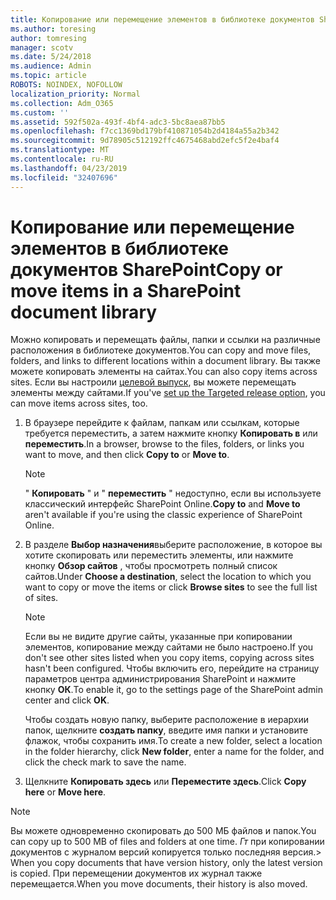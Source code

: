 ```yaml
---
title: Копирование или перемещение элементов в библиотеке документов SharePoint
ms.author: toresing
author: tomresing
manager: scotv
ms.date: 5/24/2018
ms.audience: Admin
ms.topic: article
ROBOTS: NOINDEX, NOFOLLOW
localization_priority: Normal
ms.collection: Adm_O365
ms.custom: ''
ms.assetid: 592f502a-493f-4bf4-adc3-5bc8aea87bb5
ms.openlocfilehash: f7cc1369bd179bf410871054b2d4184a55a2b342
ms.sourcegitcommit: 9d78905c512192ffc4675468abd2efc5f2e4baf4
ms.translationtype: MT
ms.contentlocale: ru-RU
ms.lasthandoff: 04/23/2019
ms.locfileid: "32407696"
---
```

# <a name="copy-or-move-items-in-a-sharepoint-document-library"></a><span data-ttu-id="9dd2e-102">Копирование или перемещение элементов в библиотеке документов SharePoint</span><span class="sxs-lookup"><span data-stu-id="9dd2e-102">Copy or move items in a SharePoint document library</span></span>

<span data-ttu-id="9dd2e-103">Можно копировать и перемещать файлы, папки и ссылки на различные расположения в библиотеке документов.</span><span class="sxs-lookup"><span data-stu-id="9dd2e-103">You can copy and move files, folders, and links to different locations within a document library.</span></span> <span data-ttu-id="9dd2e-104">Вы также можете копировать элементы на сайтах.</span><span class="sxs-lookup"><span data-stu-id="9dd2e-104">You can also copy items across sites.</span></span> <span data-ttu-id="9dd2e-105">Если вы настроили [целевой выпуск](https://go.microsoft.com/fwlink/?linkid=622980), вы можете перемещать элементы между сайтами.</span><span class="sxs-lookup"><span data-stu-id="9dd2e-105">If you've [set up the Targeted release option](https://go.microsoft.com/fwlink/?linkid=622980), you can move items across sites, too.</span></span>
  
1. <span data-ttu-id="9dd2e-106">В браузере перейдите к файлам, папкам или ссылкам, которые требуется переместить, а затем нажмите кнопку **Копировать в** или **переместить**.</span><span class="sxs-lookup"><span data-stu-id="9dd2e-106">In a browser, browse to the files, folders, or links you want to move, and then click **Copy to** or **Move to**.</span></span>
    
    > [!NOTE]
    > <span data-ttu-id="9dd2e-107">" **Копировать** " и " **переместить** " недоступно, если вы используете классический интерфейс SharePoint Online.</span><span class="sxs-lookup"><span data-stu-id="9dd2e-107">**Copy to** and **Move to** aren't available if you're using the classic experience of SharePoint Online.</span></span> 
  
2. <span data-ttu-id="9dd2e-108">В разделе **Выбор назначения**выберите расположение, в которое вы хотите скопировать или переместить элементы, или нажмите кнопку **Обзор сайтов** , чтобы просмотреть полный список сайтов.</span><span class="sxs-lookup"><span data-stu-id="9dd2e-108">Under **Choose a destination**, select the location to which you want to copy or move the items or click **Browse sites** to see the full list of sites.</span></span> 
    
    > [!NOTE]
    > <span data-ttu-id="9dd2e-109">Если вы не видите другие сайты, указанные при копировании элементов, копирование между сайтами не было настроено.</span><span class="sxs-lookup"><span data-stu-id="9dd2e-109">If you don't see other sites listed when you copy items, copying across sites hasn't been configured.</span></span> <span data-ttu-id="9dd2e-110">Чтобы включить его, перейдите на страницу параметров центра администрирования SharePoint и нажмите кнопку **ОК**.</span><span class="sxs-lookup"><span data-stu-id="9dd2e-110">To enable it, go to the settings page of the SharePoint admin center and click **OK**.</span></span> 
  
    <span data-ttu-id="9dd2e-111">Чтобы создать новую папку, выберите расположение в иерархии папок, щелкните **создать папку**, введите имя папки и установите флажок, чтобы сохранить имя.</span><span class="sxs-lookup"><span data-stu-id="9dd2e-111">To create a new folder, select a location in the folder hierarchy, click **New folder**, enter a name for the folder, and click the check mark to save the name.</span></span>
    
3. <span data-ttu-id="9dd2e-112">Щелкните **Копировать здесь** или **Переместите здесь**.</span><span class="sxs-lookup"><span data-stu-id="9dd2e-112">Click **Copy here** or **Move here**.</span></span>
    
> [!NOTE]
>  <span data-ttu-id="9dd2e-113">Вы можете одновременно скопировать до 500 МБ файлов и папок.</span><span class="sxs-lookup"><span data-stu-id="9dd2e-113">You can copy up to 500 MB of files and folders at one time.</span></span> <span data-ttu-id="9dd2e-114">_Гт_ при копировании документов с журналом версий копируется только последняя версия.</span><span class="sxs-lookup"><span data-stu-id="9dd2e-114">>  When you copy documents that have version history, only the latest version is copied.</span></span> <span data-ttu-id="9dd2e-115">При перемещении документов их журнал также перемещается.</span><span class="sxs-lookup"><span data-stu-id="9dd2e-115">When you move documents, their history is also moved.</span></span> 
  

